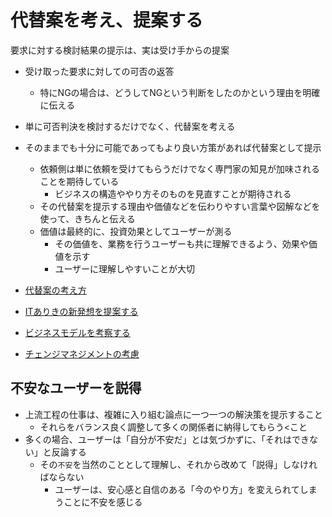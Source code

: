 # 代替案を考え、提案する

要求に対する検討結果の提示は、実は受け手からの提案

* 受け取った要求に対しての可否の返答
    * 特にNGの場合は、どうしてNGという判断をしたのかという理由を明確に伝える
* 単に可否判決を検討するだけでなく、代替案を考える
* そのままでも十分に可能であってもより良い方策があれば代替案として提示
    * 依頼側は単に依頼を受けてもらうだけでなく専門家の知見が加味されることを期待している
        * ビジネスの構造ややり方そのものを見直すことが期待される
    * その代替案を提示する理由や価値などを伝わりやすい言葉や図解などを使って、きちんと伝える
    * 価値は最終的に、投資効果としてユーザーが測る
        * その価値を、業務を行うユーザーも共に理解できるよう、効果や価値を示す
        * ユーザーに理解しやすいことが大切

* [代替案の考え方](01)
* [ITありきの新発想を提案する](02)
* [ビジネスモデルを考察する](03)
* [チェンジマネジメントの考慮](04)

## 不安なユーザーを説得

* 上流工程の仕事は、複雑に入り組む論点に一つ一つの解決策を提示すること
    * それらをバランス良く調整して多くの関係者に納得してもらう<こと
* 多くの場合、ユーザーは「自分が不安だ」とは気づかずに、「それはできない」と反論する
    * その`不安`を当然のこととして理解し、それから改めて「説得」しなければならない
        * ユーザーは、安心感と自信のある「今のやり方」を変えられてしまうことに不安を感じる
